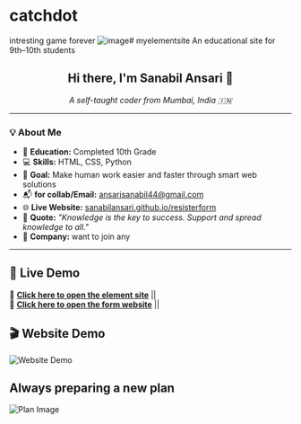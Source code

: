 # catchdot
intresting game forever
![image](https://github.com/user-attachments/assets/4ade085c-ba6b-4824-b994-fd211e286bf2)# myelementsite
An educational site for 9th–10th students
<h2 align="center">Hi there, I'm Sanabil Ansari 👋</h2>

<p align="center"><em>A self-taught coder from Mumbai, India 🇮🇳</em></p>

---

### 💡 About Me

- 🏫 **Education:** Completed 10th Grade  
- 💻 **Skills:** HTML, CSS, Python  
- 🎯 **Goal:** Make human work easier and faster through smart web solutions  
- 📬 **for collab/Email:** [ansarisanabil44@gmail.com](mailto:ansarisanabil44@gmail.com)  
- 🌐 **Live Website:** [sanabilansari.github.io/resisterform](https://sanabilansari.github.io/resisterform)  
- 💬 **Quote:** _"Knowledge is the key to success. Support and spread knowledge to all."_
-  🏫 **Company:** want to join any 

---
## 🔗 Live Demo

🚀 **[Click here to open the element site](https://sanabilansari.github.io/myelementsite/)** ||<br>
📝 **[Click here to open the form website](https://sanabilansari.github.io/resisterform/)** ||

## 🎬 Website Demo

![Website Demo](ezgif-19893f2f1b0778.gif)

## Always preparing a new plan

![Plan Image](htcode.png)
